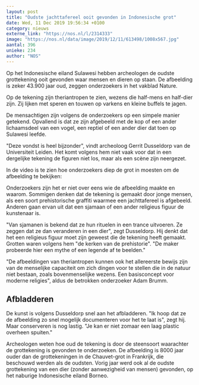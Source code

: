 ```yaml
---
layout: post
title: "Oudste jachttafereel ooit gevonden in Indonesische grot"
date: Wed, 11 Dec 2019 19:56:34 +0100
category: nieuws
externe_link: "https://nos.nl/l/2314333"
image: "https://nos.nl/data/image/2019/12/11/613498/1008x567.jpg"
aantal: 396
unieke: 234
author: "NOS"
---
```


<p>Op het Indonesische eiland Sulawesi hebben archeologen de oudste grottekening ooit gevonden waar mensen en dieren op staan. De afbeelding is zeker 43.900 jaar oud, zeggen onderzoekers in het vakblad Nature.</p>
<p>Op de tekening zijn theriantropen te zien, wezens die half-mens en half-dier zijn. Zij lijken met speren en touwen op varkens en kleine buffels te jagen.</p>
<p>De mensachtigen zijn volgens de onderzoekers op een simpele manier getekend. Opvallend is dat ze zijn afgebeeld met de kop of een ander lichaamsdeel van een vogel, een reptiel of een ander dier dat toen op Sulawesi leefde.</p>
<p>"Deze vondst is heel bijzonder", vindt archeoloog Gerrit Dusseldorp van de Universiteit Leiden. Het komt volgens hem niet vaak voor dat in een dergelijke tekening de figuren niet los, maar als een scène zijn neergezet.</p>
<p>In de video is te zien hoe onderzoekers diep de grot in moesten om de afbeelding te bekijken:</p>
<p>Onderzoekers zijn het er niet over eens wie de afbeelding maakte en waarom. Sommigen denken dat de tekening is gemaakt door jonge mensen, als een soort prehistorische graffiti waarmee een jachttafereel is afgebeeld. Anderen gaan ervan uit dat een sjamaan of een ander religieus figuur de kunstenaar is.</p>
<p>"Van sjamanen is bekend dat ze hun rituelen in een trance uitvoeren. Ze zeggen dat ze dan veranderen in een dier", zegt Dusseldorp. Hij denkt dat het een religieus figuur moet zijn geweest die de tekening heeft gemaakt. Grotten waren volgens hem "de kerken van de prehistorie". "De maker probeerde hier een mythe of een legende af te beelden."</p>
<p>"De afbeeldingen van theriantropen kunnen ook het allereerste bewijs zijn van de menselijke capaciteit om zich dingen voor te stellen die in de natuur niet bestaan, zoals bovenmenselijke wezens. Een basisconcept voor moderne religies", aldus de betrokken onderzoeker Adam Brumm.</p>
<h2>Afbladderen</h2>
<p>De kunst is volgens Dusseldorp snel aan het afbladderen. "Ik hoop dat ze de afbeelding zo snel mogelijk documenteren voor het te laat is", zegt hij. Maar conserveren is nog lastig. "Je kan er niet zomaar een laag plastic overheen spuiten."</p>
<p>Archeologen weten hoe oud de tekening is door de steensoort waarachter de grottekening is gevonden te onderzoeken. De afbeelding is 8000 jaar ouder dan de grottekeningen in de Chauvet-grot in Frankrijk, die beschouwd werden als de oudsten. Vorig jaar werd ook al de oudste grottekening van een dier (zonder aanwezigheid van mensen) gevonden, op het naburige Indonesische eiland Borneo.</p>
